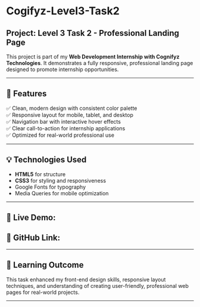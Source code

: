 # Cogifyz-Level3-Task2

## Project: Level 3 Task 2 - Professional Landing Page

This project is part of my **Web Development Internship with Cognifyz Technologies**. It demonstrates a fully responsive, professional landing page designed to promote internship opportunities.

---

## 🚀 Features

✅ Clean, modern design with consistent color palette  
✅ Responsive layout for mobile, tablet, and desktop  
✅ Navigation bar with interactive hover effects  
✅ Clear call-to-action for internship applications  
✅ Optimized for real-world professional use  

---

## 💡 Technologies Used

- **HTML5** for structure  
- **CSS3** for styling and responsiveness  
- Google Fonts for typography  
- Media Queries for mobile optimization  

---

## 📁 Live Demo:
## 📁 GitHub Link:

---

## 🎯 Learning Outcome

This task enhanced my front-end design skills, responsive layout techniques, and understanding of creating user-friendly, professional web pages for real-world projects.

---
